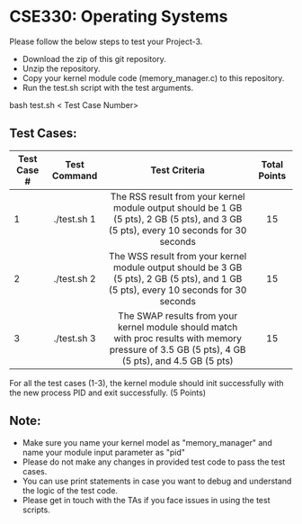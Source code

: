 # CSE330: Operating Systems 

Please follow the below steps to test your Project-3. 

- Download the zip of this git repository.
- Unzip the repository.
- Copy your kernel module code (memory_manager.c) to this repository.
- Run the test.sh script with the test arguments. 

bash test.sh < Test Case Number> 

## Test Cases:

| Test Case #   | Test Command  | Test Criteria  | Total Points |
| ------------- |:-------------:| :-----:|:-----:|
| 1 | ./test.sh 1 | The RSS result from your kernel module output should be 1 GB (5 pts), 2 GB (5 pts), and 3 GB (5 pts), every 10 seconds for 30 seconds | 15 |
| 2 | ./test.sh 2 | The WSS result from your kernel module output should be 3 GB (5 pts), 2 GB (5 pts), and 1 GB (5 pts), every 10 seconds for 30 seconds | 15 |
| 3 | ./test.sh 3 | The SWAP results from your kernel module should match with proc results with memory pressure of 3.5 GB (5 pts), 4 GB (5 pts), and 4.5 GB (5 pts)|15|

For all the test cases (1-3), the kernel module should init successfully with the new process PID and exit successfully. (5 Points)

## Note: 
- Make sure you name your kernel model as "memory_manager" and name your module input parameter as "pid"
- Please do not make any changes in provided test code to pass the test cases.
- You can use print statements in case you want to debug and understand the logic of the test code.
- Please get in touch with the TAs if you face issues in using the test scripts.
